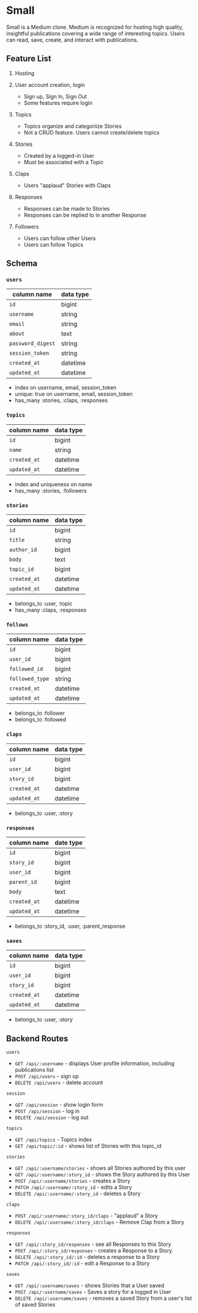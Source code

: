 # Small

Small is a Medium clone. Medium is recognized for hosting high quality, insightful publications covering a wide range of interesting topics. Users can read, save, create, and interact with publications.

## Feature List

1. Hosting

2. User account creation, login
   - Sign up, Sign In, Sign Out
   - Some features require login

3. Topics
    - Topics organize and categoriize Stories
    - Not a CRUD feature. Users cannot create/delete topics

4. Stories
    - Created by a logged-in User
    - Must be associated with a Topic

5. Claps
    - Users "applaud" Stories with Claps

6. Responses
    - Responses can be made to Stories
    - Responses can be replied to in another Response

7. Followers
    - Users can follow other Users
    - Users can follow Topics

## Schema

### `users`
| column name | data type | 
| ----------- | ----------- |
| `id`        |    bigint         |          
| `username`      | string       |           
| `email`   | string        |     
| `about`   |  text     |   
| `password_digest`  | string        |           
| `session_token`   | string        |           
| `created_at`  | datetime        |           
| `updated_at`  | datetime        |           

- index on username, email, session_token
- unique: true on username, email, session_token
- has_many :stories, :claps, :responses

### `topics`
| column name | data type |
| ----------- | ----------- |
| `id`    | bigint       |           
| `name`     | string       |           
| `created_at`   | datetime        |           
| `updated_at`   | datetime        |           

- index and uniqueness on name
- has_many :stories, :followers


### `stories`
| column name | data type |
| ----------- | ----------- |
| `id`      | bigint       |
| `title`      | string       |           
| `author_id`   | bigint        |           
|  `body`  | text        |          
| `topic_id`  | bigint        |           
|`created_at`  | datetime        |           
| `updated_at`  | datetime        |           

- belongs_to :user, :topic
- has_many :claps, :responses


### `follows`
| column name      | data type |
| ----------- | ----------- |
| `id`      | bigint       |
| `user_id`     | bigint       |
|  `followed_id`   | bigint        |
|  `followed_type`   | string        |
|`created_at`  | datetime        |           
| `updated_at`  | datetime        |          

- belongs_to :follower
- belongs_to :followed

### `claps`
| column name      | data type |
| ----------- | ----------- |
| `id`      | bigint       |
| `user_id`     | bigint       |
|  `story_id`   | bigint        |
|`created_at`  | datetime        |           
| `updated_at`  | datetime        |           

- belongs_to :user, :story

### `responses`
| column name      | date type |
| ----------- | ----------- |
| `id`      | bigint       |
| `story_id`   | bigint        |
| `user_id`   | bigint        |
| `parent_id`   | bigint        |
| `body`   | text        |
| `created_at`   | datetime        |           
| `updated_at`   | datetime        |           

- belongs_to :story_id, :user, :parent_response

### `saves`
| column name | data type |
| ----------- | ----------- |
| `id`      | bigint       |
| `user_id`      | bigint       |           
| `story_id`   | bigint        |           
| `created_at`   | datetime        |           
| `updated_at`   | datetime        |           

- belongs_to :user, :story

## Backend Routes

`users`
- `GET /api/:username` - displays User profile information, including publications list
- `POST /api/users` - sign up
- `DELETE /api/users` - delete account 

`session`
- `GET /api/session` - show login form
- `POST /api/session` - log in
- `DELETE /api/session` - log out

`topics`
- `GET /api/topics` - Topics index
- `GET /api/topic/:id` - shows list of Stories with this topic_id

`stories`
- `GET /api/:username/stories` - shows all Stories authored by this user
- `GET /api/:username/:story_id` - shows the Story authored by this User
- `POST /api/:username/stories` - creates a Story
- `PATCH /api/:username/:story_id` - edits a Story
- `DELETE /api/:username/:story_id` - deletes a Story 

`claps`
- `POST /api/:username/:story_id/claps` - "applaud" a Story
- `DELETE /api/:username/:story_id/claps` - Remove Clap from a Story

`responses`
- `GET /api/:story_id/responses` - see all Responses to this Story
- `POST /api/:story_id/responses` - creates a Response to a Story
- `DELETE /api/:story_id/:id` - deletes a response to a Story
- `PATCH /api/:story_id/:id` - edit a Response to a Story

`saves`
- `GET /api/:username/saves` - shows Stories that a User saved
- `POST /api/:username/saves` - Saves a story for a logged in User
- `DELETE /api/:username/saves`  - removes a saved Story from a user's list of saved Stories


